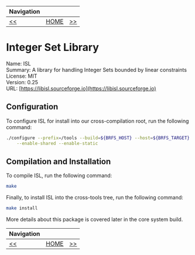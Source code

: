 | Navigation |||
| --- | --- | ---: |
| [<<](./MPC.md) | [HOME](../README.md) | [>>](./ZLib.md) |

# Integer Set Library

Name: ISL<br />
Summary: A library for handling Integer Sets bounded by linear constraints<br />
License: MIT<br />
Version: 0.25<br />
URL: [https://libisl.sourceforge.io](https://libisl.sourceforge.io)<br />

## Configuration

To configure ISL for install into our cross-compilation root, run the following command:

```bash
./configure --prefix=/tools --build=${BRFS_HOST} --host=${BRFS_TARGET} --libdir=/tools/lib64 \
    --enable-shared --enable-static
```

## Compilation and Installation

To compile ISL, run the following command:

```bash
make
```

Finally, to install ISL into the cross-tools tree, run the following command:

```bash
make install
```

More details about this package is covered later in the core system build.

| Navigation |||
| --- | --- | ---: |
| [<<](./MPC.md) | [HOME](../README.md) | [>>](./ZLib.md) |
